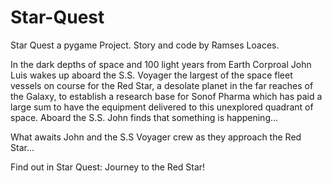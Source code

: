 # Star-Quest
Star Quest a pygame Project. Story and code by Ramses Loaces.
 
 In the dark depths of space and 100 light years from Earth Corproal John Luis wakes up aboard the S.S. Voyager the largest of the space fleet vessels on course for the Red Star, a desolate planet in the far reaches of the Galaxy, to establish a research base for Sonof Pharma which has paid a large sum to have the equipment delivered to this unexplored quadrant of space. Aboard the S.S. John finds that something is happening... 
 
 What awaits John and the S.S Voyager crew as they approach the Red Star... 
 
 Find out in Star Quest: Journey to the Red Star!
